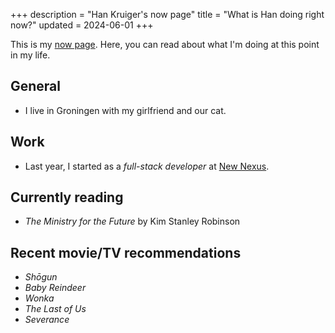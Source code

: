+++
description = "Han Kruiger's now page"
title = "What is Han doing right now?"
updated = 2024-06-01
+++

This is my [now page](https://nownownow.com/about).
Here, you can read about what I'm doing at this point in my life.

## General

- I live in Groningen with my girlfriend and our cat. 

## Work

- Last year, I started as a *full-stack developer* at [New Nexus](https://newnexus.nl/).

## Currently reading

- *The Ministry for the Future* by Kim Stanley Robinson

## Recent movie/TV recommendations

- *Shōgun*
- *Baby Reindeer*
- *Wonka*
- *The Last of Us*
- *Severance*

